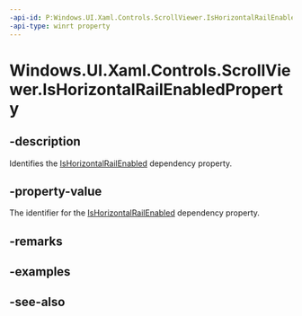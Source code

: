 ```yaml
---
-api-id: P:Windows.UI.Xaml.Controls.ScrollViewer.IsHorizontalRailEnabledProperty
-api-type: winrt property
---
```


<!-- Property syntax
public Windows.UI.Xaml.DependencyProperty IsHorizontalRailEnabledProperty { get; }
-->

# Windows.UI.Xaml.Controls.ScrollViewer.IsHorizontalRailEnabledProperty

## -description
Identifies the [IsHorizontalRailEnabled](scrollviewer_ishorizontalrailenabled.md) dependency property.



## -property-value
The identifier for the [IsHorizontalRailEnabled](scrollviewer_ishorizontalrailenabled.md) dependency property.

## -remarks

## -examples

## -see-also
